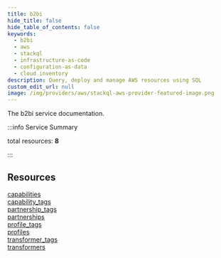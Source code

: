 ```yaml
---
title: b2bi
hide_title: false
hide_table_of_contents: false
keywords:
  - b2bi
  - aws
  - stackql
  - infrastructure-as-code
  - configuration-as-data
  - cloud inventory
description: Query, deploy and manage AWS resources using SQL
custom_edit_url: null
image: /img/providers/aws/stackql-aws-provider-featured-image.png
---
```


The b2bi service documentation.

:::info Service Summary

<div class="row">
<div class="providerDocColumn">
<span>total resources:&nbsp;<b>8</b></span><br />
</div>
</div>

:::

## Resources
<div class="row">
<div class="providerDocColumn">
<a href="/providers/aws/b2bi/capabilities/">capabilities</a><br />
<a href="/providers/aws/b2bi/capability_tags/">capability_tags</a><br />
<a href="/providers/aws/b2bi/partnership_tags/">partnership_tags</a><br />
<a href="/providers/aws/b2bi/partnerships/">partnerships</a>
</div>
<div class="providerDocColumn">
<a href="/providers/aws/b2bi/profile_tags/">profile_tags</a><br />
<a href="/providers/aws/b2bi/profiles/">profiles</a><br />
<a href="/providers/aws/b2bi/transformer_tags/">transformer_tags</a><br />
<a href="/providers/aws/b2bi/transformers/">transformers</a>
</div>
</div>
